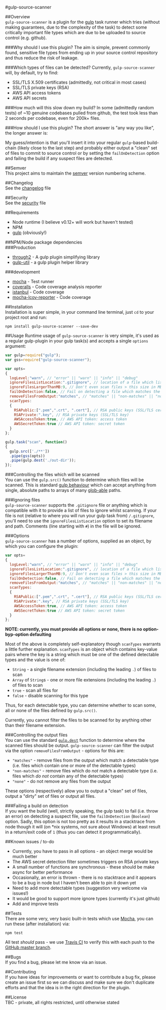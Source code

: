 #gulp-source-scanner

##Overview  
`gulp-source-scanner` is a plugin for the [gulp](http://gulpjs.com/) task runner which tries (without making guarantees, due to the complexity of the task) to detect some critically important file types which are due to be uploaded to source control (e.g. github).

###Why should I use this plugin?
The aim is simple, prevent commonly found, sensitive file types from ending up in your source control repository and thus reduce the risk of leakage. 

###Which types of files can be detected?
Currently, `gulp-source-scanner` will, by default, try to find:  
* SSL/TLS X.509 certificates (admittedly, not critical in most cases)
* SSL/TLS private keys (RSA)
* AWS API access tokens
* AWS API secrets

###How much will this slow down my build?
In some (admittedly random tests) of ~10 genuine codebases pulled from github, the test took less than 2 seconds per codebase, even for 200k+ files.

###How should I use this plugin?
The short answer is "any way you like", the longer answer is:  

My guess/intention is that you'll insert it into your regular `gulp`-based build-chain (likely close to the last step) and probably either output a "clean" set of files to commit to source control or by setting the `failOnDetection` option and failing the build if any suspect files are detected.

##Semver  
This project aims to maintain the [semver](http://semver.org/) version numbering scheme.

##Changelog  
See the [changelog](./changelog.md) file

##Security  
See the [security](./security.md) file

##Requirements  
* Node runtime (I believe v0.12+ will work but haven't tested)
* NPM
* [gulp](http://gulpjs.com/) (obviously!)

##NPM/Node package dependencies  
###Production  
* [through2](https://www.npmjs.com/package/through2) - A gulp plugin simplifying library
* [gulp-util](https://www.npmjs.com/package/gulp-util) - a gulp plugin helper library

###development  
* [mocha](https://www.npmjs.com/package/mocha) - Test runner
* [coveralls](https://www.npmjs.com/package/coveralls) - Code coverage analysis reporter
* [istanbul](https://www.npmjs.com/package/istanbul) - Code coverage
* [mocha-lcov-reporter](https://www.npmjs.com/package/mocha-lcov-reporter) - Code coverage

##Installation  
Installation is super simple, in your command line terminal, just `cd` to your project root and run:  

```
npm install gulp-source-scanner --save-dev
```

##Usage
Runtime usage of `gulp-source-scanner` is very simple, it's used as a regular gulp-plugin in your gulp task(s) and accepts a single `options` argument:

```js
var gulp=require("gulp");
var gss=require("gulp-source-scanner");

var opts=
{
  logLevel:"warn", // "error" || "warn" || "info" || "debug"
  ignoreFilesListLocation:".gitignore", // location of a file which lists files which won't be committed to SC, set to false to disable
  ignoreFilesLargerThanMB:9, // Don't even scan files > this size in MB
  failOnDetection:false, // Fail on detecting a file which matches the defined scanTypes
  removeFilesFromOutput:"matches", // "matches" || "non-matches" || "none"
  scanTypes:
  {
    RSAPublic:[".pem",".crt", ".cert"], // RSA public keys (SSL/TLS cert)
    RSAPrivate:".key", // RSA private keys (SSL/TLS key)
    AWSAccessToken:true, // AWS API token: access token
    AWSSecretToken:true // AWS API token: secret token
  }
};

gulp.task("scan", function()
{
  gulp.src(['./**'])
  .pipe(gss(opts))
  .pipe(gulp.dest('./out-dir'));
});
```

###Controlling the files which will be scanned  
You can use the `gulp.src()` function to determine which files will be scanned. This is standard [gulp behaviour](https://github.com/gulpjs/gulp/blob/master/docs/API.md#gulpsrcglobs-options) which can accept anything from single, absolute paths to arrays of many [glob-able](https://github.com/isaacs/node-glob) paths.

###Ignoring files  
`gulp-source-scanner` supports the `.gitignore` file or anything which is compatible with it to provide a list of files to ignore whilst scanning. If your file is not (relative to where you will run your gulp task from) `/.gitignore`, you'll need to use the `ignoreFilesListLocation` option to set its filename and path. Comments (line starting with `#`) in the file will be ignored.

###Options  
`gulp-source-scanner` has a number of options, supplied as an object, by which you can configure the plugin:  

```js
var opts=
{
  logLevel:"warn", // "error" || "warn" || "info" || "debug"
  ignoreFilesListLocation:".gitignore", // location of a file which lists files which won't be committed to SC, set to false to disable
  ignoreFilesLargerThanMB:9, // Don't even scan files > this size in MB
  failOnDetection:false, // Fail on detecting a file which matches the defined scanTypes
  removeFilesFromOutput:"matches", // "matches" || "non-matches" || "none"
  scanTypes:
  {
    RSAPublic:[".pem",".crt", ".cert"], // RSA public keys (SSL/TLS cert)
    RSAPrivate:".key", // RSA private keys (SSL/TLS key)
    AWSAccessToken:true, // AWS API token: access token
    AWSSecretToken:true // AWS API token: secret token
  }
};
```

**NOTE: currently, you must provide all options or none, there is no option-byp-option defaulting**

Most of the above is completely self-explanatory though `scanTypes` warrants a little further explanation. `scanTypes` is an object which contains key-value pairs where the key is a string which must be one of the defined detectable types and the value is one of:   
* `String` - a single filename extension (including the leading `.`) of files to scan
* `Array` of `String`s - one or more file extensions (including the leading `.`) of files to scan
* `true` - scan all files for
* `false` - disable scanning for this type

Thus, for each detectable type, you can determine whether to scan some, all or none of the files defined by `gulp.src()`.

Currently, you cannot filter the files to be scanned for by anything other than their filename extension.


###Controlling the output files  
You can use the standard [`gulp.dest`](https://github.com/gulpjs/gulp/blob/master/docs/API.md#gulpdestpath-options) function to determine where the scanned files should be output. `gulp-source-scanner` can filter the output via the option `removeFilesFromOutput` - options for this are:

* `"matches"` - remove files from the output which match a detectable type (i.e. files which contain one or more of the detectable types)
* `"non-matches"` - remove files which do *not* match a detectable type (i.e. files which *do not* contain any of the detectable types)
* `"none"` - do not remove any files from the output

These options (respectively) allow you to output a "clean" set of files, output a "dirty" set of files or output all files.

###Failing a build on detection  
If you want the build (well, strictly speaking, the gulp task) to fail (i.e. throw an error) on detecting a suspect file, use the `failOnDetection` (`Boolean`) option. Sadly, this option is not too pretty as it results in a stacktrace from node though it will (on \*nix systems, not sure about Windows) at least result in a return/exit code of `1` (thus you can detect it programmatically).

##Known issues / to-do  
* Currently, you have to pass in all options - an object merge would be much better
* The AWS secret detection filter sometimes triggers on RSA private keys
* A small number of functions are synchronous - these should be make async for better performance
* Occasionally, an error is thrown - there is no stacktrace and it appears to be a bug in node but I haven't been able to pin it down yet
* Need to add more detectable types (suggestion very welcome via issues!)
* It would be good to support more ignore types (currently it's just github)
* Add and improve tests

##Tests  
There are some very, very basic built-in tests which use [Mocha](https://mochajs.org/), you can run these (after installation) via:

```
npm test
```

All test *should* pass - we use [Travis CI](https://travis-ci.org/neilstuartcraig/gulp-runner-tdp) to verify this with each push to the [GitHub master branch](https://github.com/neilstuartcraig/gulp-runner-tdp).

##Bugs  
If you find a bug, please let me know via an issue.

##Contributing  
If you have ideas for improvements or want to contribute a bug fix, please create an issue first so we can discuss and make sure we don't duplicate efforts and that the idea is in the right direction for the plugin.

##License  
TBC - private, all rights restricted, until otherwise stated
